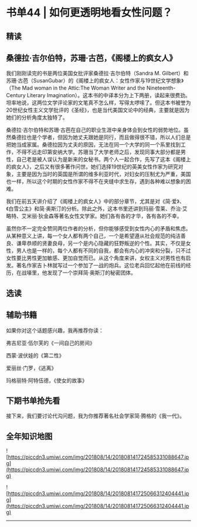 # 书单44 | 如何更透明地看女性问题？

## 精读

## 桑德拉·吉尔伯特，苏珊·古芭，《阁楼上的疯女人》

我们刚刚读完的书是两位美国女批评家桑德拉·吉尔伯特（Sandra M. Gilbert）和苏珊·古芭（SusanGubar）的《阁楼上的疯女人：女性作家与19世纪文学想象》（The Mad woman in the Attic:The Woman Writer and the Nineteenth-Century Literary Imagination）。这本书的中译本分为上下两册，读起来很费劲。坦率地说，这两位文学评论家的文笔真不怎么样，写得太啰嗦了。但这本书被誉为20世纪女性主义文学批评的《圣经》，也是当代美国文论中的经典，主要就是因为她们的分析角度太独特了。

桑德拉·吉尔伯特和苏珊·古芭在自己的职业生涯中亲身体会到女性的弱势地位。虽然桑德拉也是个学者，但因为她丈夫跟她是同行，而且做得很不错，所以人们总是把她当成家属。桑德拉因为丈夫的原因，无法在同一个大学的同一个系里找到工作，不得不远走印第安纳大学。苏珊当了大学老师之后，发现同事大部分都是男性，自己老是被人误认为是新来的女秘书。两个人一起合作，先写了这本《阁楼上的疯女人》，之后又有很多著作问世。她们选择19世纪的英美女性作家为研究对象，主要是因为当时的英国是所谓的维多利亚时代，对妇女的压制尤为严重，美国也一样，所以这个时期的女性作家不得不在夹缝中求生存，遇到各种难以想象的困难。

我们在前五天讲介绍了《阁楼上的疯女人》中的部分章节，尤其是对《简·爱》、《白雪公主》和简·奥斯汀的分析。除此之外，这本书里还讲到玛丽·雪莱、乔治·艾略特、艾米丽·狄金森等著名女性文学家。她们各有各的才华，各有各的不幸。

虽然你不一定完全赞同两位作者的分析，但你能够感受到女性内心的矛盾和焦虑。从某种意义上讲，每一个女人都有两个自己，一个是希望遵从社会规范的纯洁善良、谦卑恭顺的贤妻良母，另一个是内心隐藏的狂野叛逆的个性。其实，不仅是女性，男人也是一样的，每个人都有不同的自我，都会有内心的冲突和分裂，只不过女性要比男性更加敏感、更加自觉而已。从这个角度来讲，女权主义对男性也有启发。著名作家吉卜林就写过一个参加了一战的炮兵。这位老兵回忆起他在前线的经历，在战壕里，他发现了一个崇拜简·奥斯汀的秘密团体。

## 选读

## 辅助书籍

如果你对这个话题感兴趣，我再推荐你读：

弗吉尼亚·伍尔芙的《一间自己的房间》

西蒙·波伏娃的《第二性》

爱丽丝·门罗，《逃离》

玛格丽特·阿特伍德，《使女的故事》

## 下期书单抢先看

接下来，我们要讨论代沟问题，我为你推荐著名社会学家简·腾格的《我一代》。

## 全年知识地图

![https://piccdn3.umiwi.com/img/201808/14/201808141724585331088647.jpg](https://piccdn3.umiwi.com/img/201808/14/201808141724585331088647.jpg)

![https://piccdn3.umiwi.com/img/201808/14/201808141725066312404441.jpg](https://piccdn3.umiwi.com/img/201808/14/201808141725066312404441.jpg)

---
